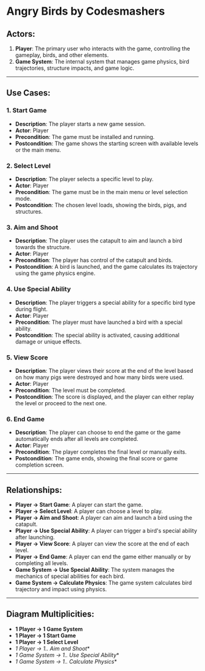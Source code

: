 # Angry Birds by Codesmashers

## **Actors:**
1. **Player**: The primary user who interacts with the game, controlling the gameplay, birds, and other elements.
2. **Game System**: The internal system that manages game physics, bird trajectories, structure impacts, and game logic.

---

## **Use Cases:**

### 1. **Start Game**
   - **Description**: The player starts a new game session.
   - **Actor**: Player
   - **Precondition**: The game must be installed and running.
   - **Postcondition**: The game shows the starting screen with available levels or the main menu.

### 2. **Select Level**
   - **Description**: The player selects a specific level to play.
   - **Actor**: Player
   - **Precondition**: The game must be in the main menu or level selection mode.
   - **Postcondition**: The chosen level loads, showing the birds, pigs, and structures.

### 3. **Aim and Shoot**
   - **Description**: The player uses the catapult to aim and launch a bird towards the structure.
   - **Actor**: Player
   - **Precondition**: The player has control of the catapult and birds.
   - **Postcondition**: A bird is launched, and the game calculates its trajectory using the game physics engine.

### 4. **Use Special Ability**
   - **Description**: The player triggers a special ability for a specific bird type during flight.
   - **Actor**: Player
   - **Precondition**: The player must have launched a bird with a special ability.
   - **Postcondition**: The special ability is activated, causing additional damage or unique effects.

### 5. **View Score**
   - **Description**: The player views their score at the end of the level based on how many pigs were destroyed and how many birds were used.
   - **Actor**: Player
   - **Precondition**: The level must be completed.
   - **Postcondition**: The score is displayed, and the player can either replay the level or proceed to the next one.

### 6. **End Game**
   - **Description**: The player can choose to end the game or the game automatically ends after all levels are completed.
   - **Actor**: Player
   - **Precondition**: The player completes the final level or manually exits.
   - **Postcondition**: The game ends, showing the final score or game completion screen.

---

## **Relationships:**

- **Player → Start Game**: A player can start the game.
- **Player → Select Level**: A player can choose a level to play.
- **Player → Aim and Shoot**: A player can aim and launch a bird using the catapult.
- **Player → Use Special Ability**: A player can trigger a bird's special ability after launching.
- **Player → View Score**: A player can view the score at the end of each level.
- **Player → End Game**: A player can end the game either manually or by completing all levels.
- **Game System → Use Special Ability**: The system manages the mechanics of special abilities for each bird.
- **Game System → Calculate Physics**: The game system calculates bird trajectory and impact using physics.

---

## **Diagram Multiplicities**:
- **1 Player → 1 Game System**
- **1 Player → 1 Start Game**
- **1 Player → 1 Select Level**
- **1 Player → 1..* Aim and Shoot**
- **1 Game System → 1..* Use Special Ability**
- **1 Game System → 1..* Calculate Physics**

